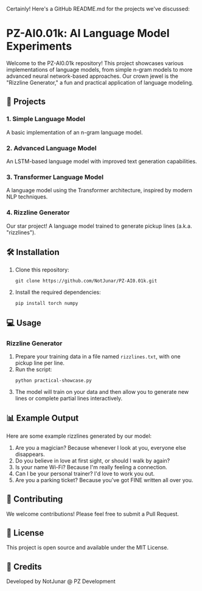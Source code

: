 Certainly! Here's a GitHub README.md for the projects we've discussed:

# PZ-AI0.01k: AI Language Model Experiments

Welcome to the PZ-AI0.01k repository! This project showcases various implementations of language models, from simple n-gram models to more advanced neural network-based approaches. Our crown jewel is the "Rizzline Generator," a fun and practical application of language modeling.

## 🚀 Projects

### 1. Simple Language Model
A basic implementation of an n-gram language model.

### 2. Advanced Language Model
An LSTM-based language model with improved text generation capabilities.

### 3. Transformer Language Model
A language model using the Transformer architecture, inspired by modern NLP techniques.

### 4. Rizzline Generator
Our star project! A language model trained to generate pickup lines (a.k.a. "rizzlines").

## 🛠️ Installation

1. Clone this repository:
   ```
   git clone https://github.com/NotJunar/PZ-AI0.01k.git
   ```
2. Install the required dependencies:
   ```
   pip install torch numpy
   ```

## 💻 Usage

### Rizzline Generator

1. Prepare your training data in a file named `rizzlines.txt`, with one pickup line per line.
2. Run the script:
   ```
   python practical-showcase.py
   ```
3. The model will train on your data and then allow you to generate new lines or complete partial lines interactively.

## 📊 Example Output

Here are some example rizzlines generated by our model:

1. Are you a magician? Because whenever I look at you, everyone else disappears.
2. Do you believe in love at first sight, or should I walk by again?
3. Is your name Wi-Fi? Because I'm really feeling a connection.
4. Can I be your personal trainer? I'd love to work you out.
5. Are you a parking ticket? Because you've got FINE written all over you.

## 🤝 Contributing

We welcome contributions! Please feel free to submit a Pull Request.

## 📜 License

This project is open source and available under the MIT License.

## 👏 Credits

Developed by NotJunar @ PZ Development



